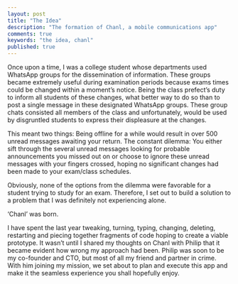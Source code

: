 ```yaml
---
layout: post
title: "The Idea"
description: "The formation of Chanl, a mobile communications app"
comments: true
keywords: "the idea, chanl"
published: true
---
```


Once upon a time, I was a college student whose departments used WhatsApp groups for the dissemination of information. These groups became extremely useful during examination periods because exams times could be changed within a moment’s notice. Being the class prefect’s duty to inform all students of these changes, what better way to do so than to post a single message in these designated WhatsApp groups. These group chats consisted all members of the class and unfortunately, would be used by disgruntled students to express their displeasure at the changes.

This meant two things: Being offline for a while would result in over 500 unread messages awaiting your return. The constant dilemma: You either sift through the several unread messages looking for probable announcements you missed out on or choose to ignore these unread messages with your fingers crossed, hoping no significant changes had been made to your exam/class schedules.

Obviously, none of the options from the dilemma were favorable for a student trying to study for an exam. Therefore, I set out to build a solution to a problem that I was definitely not experiencing alone.

‘Chanl’ was born.

I have spent the last year tweaking, turning, typing, changing, deleting, restarting and piecing together fragments of code hoping to create a viable prototype. It wasn’t until I shared my thoughts on Chanl with Philip that it became evident how wrong my approach had been. Philip was soon to be my co-founder and CTO, but most of all my friend and partner in crime. With him joining my mission, we set about to plan and execute this app and make it the seamless experience you shall hopefully enjoy.